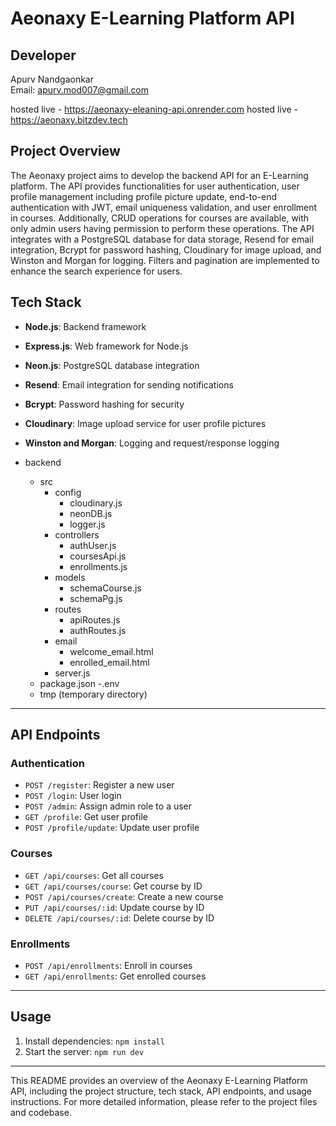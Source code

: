 # Aeonaxy E-Learning Platform API

## Developer
Apurv Nandgaonkar  
Email: apurv.mod007@gmail.com

hosted live - https://aeonaxy-eleaning-api.onrender.com
hosted live - https://aeonaxy.bitzdev.tech


## Project Overview
The Aeonaxy project aims to develop the backend API for an E-Learning platform. The API provides functionalities for user authentication, user profile management including profile picture update, end-to-end authentication with JWT, email uniqueness validation, and user enrollment in courses. Additionally, CRUD operations for courses are available, with only admin users having permission to perform these operations. The API integrates with a PostgreSQL database for data storage, Resend for email integration, Bcrypt for password hashing, Cloudinary for image upload, and Winston and Morgan for logging. Filters and pagination are implemented to enhance the search experience for users.

## Tech Stack
- **Node.js**: Backend framework
- **Express.js**: Web framework for Node.js
- **Neon.js**: PostgreSQL database integration
- **Resend**: Email integration for sending notifications
- **Bcrypt**: Password hashing for security
- **Cloudinary**: Image upload service for user profile pictures
- **Winston and Morgan**: Logging and request/response logging

- backend
  - src
    - config
      - cloudinary.js
      - neonDB.js
      - logger.js
    - controllers
      - authUser.js
      - coursesApi.js
      - enrollments.js
    - models
      - schemaCourse.js
      - schemaPg.js
    - routes
      - apiRoutes.js
      - authRoutes.js
    - email
      - welcome_email.html
      - enrolled_email.html
    - server.js
  - package.json
  -.env
  - tmp (temporary directory)

  
---

## API Endpoints
### Authentication
- `POST /register`: Register a new user
- `POST /login`: User login
- `POST /admin`: Assign admin role to a user
- `GET /profile`: Get user profile
- `POST /profile/update`: Update user profile

### Courses
- `GET /api/courses`: Get all courses
- `GET /api/courses/course`: Get course by ID
- `POST /api/courses/create`: Create a new course
- `PUT /api/courses/:id`: Update course by ID
- `DELETE /api/courses/:id`: Delete course by ID

### Enrollments
- `POST /api/enrollments`: Enroll in courses
- `GET /api/enrollments`: Get enrolled courses

---

## Usage
1. Install dependencies: `npm install`
2. Start the server: `npm run dev`

---

This README provides an overview of the Aeonaxy E-Learning Platform API, including the project structure, tech stack, API endpoints, and usage instructions. For more detailed information, please refer to the project files and codebase.
